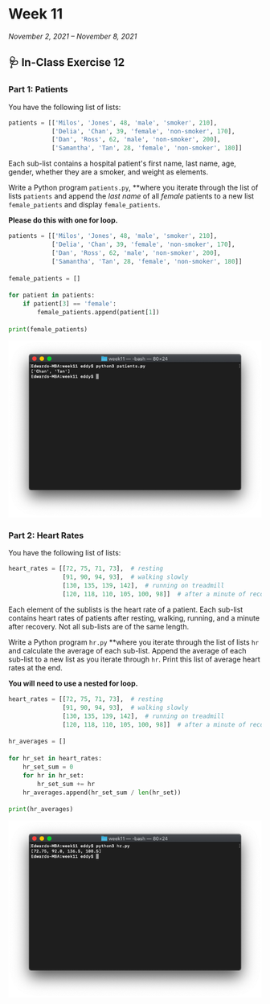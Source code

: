 # Week 11

*November 2, 2021 – November 8, 2021*

## 🩺 In-Class Exercise 12

### Part 1: Patients

You have the following list of lists:

```python
patients = [['Milos', 'Jones', 48, 'male', 'smoker', 210],
            ['Delia', 'Chan', 39, 'female', 'non-smoker', 170],
            ['Dan', 'Ross', 62, 'male', 'non-smoker', 200],
            ['Samantha', 'Tan', 28, 'female', 'non-smoker', 180]]
```

Each sub-list contains a hospital patient's first name, last name, age, gender, whether they are a smoker, and weight as elements.

Write a Python program `patients.py`, **where you iterate through the list of lists `patients` and append the *last name* of all *female* patients to a new list `female_patients` and display `female_patients`.

**Please do this with one for loop.**

```python
patients = [['Milos', 'Jones', 48, 'male', 'smoker', 210],
            ['Delia', 'Chan', 39, 'female', 'non-smoker', 170],
            ['Dan', 'Ross', 62, 'male', 'non-smoker', 200],
            ['Samantha', 'Tan', 28, 'female', 'non-smoker', 180]]

female_patients = []

for patient in patients:
    if patient[3] == 'female':
        female_patients.append(patient[1])

print(female_patients)
```

![e12-part1.png](assets/e12-part1.png)

### Part 2: Heart Rates

You have the following list of lists:

```python
heart_rates = [[72, 75, 71, 73],  # resting
               [91, 90, 94, 93],  # walking slowly
               [130, 135, 139, 142],  # running on treadmill
               [120, 118, 110, 105, 100, 98]]  # after a minute of recovery
```

Each element of the sublists is the heart rate of a patient. Each sub-list contains heart rates of patients after resting, walking, running, and a minute after recovery. Not all sub-lists are of the same length.

Write a Python program `hr.py` **where you iterate through the list of lists `hr` and calculate the average of each sub-list. Append the average of each sub-list to a new list as you iterate through `hr`. Print this list of average heart rates at the end.

**You will need to use a nested for loop.**

```python
heart_rates = [[72, 75, 71, 73],  # resting
               [91, 90, 94, 93],  # walking slowly
               [130, 135, 139, 142],  # running on treadmill
               [120, 118, 110, 105, 100, 98]]  # after a minute of recovery

hr_averages = []

for hr_set in heart_rates:
    hr_set_sum = 0
    for hr in hr_set:
        hr_set_sum += hr
    hr_averages.append(hr_set_sum / len(hr_set))

print(hr_averages)
```

![e12-part2.png](assets/e12-part2.png)
